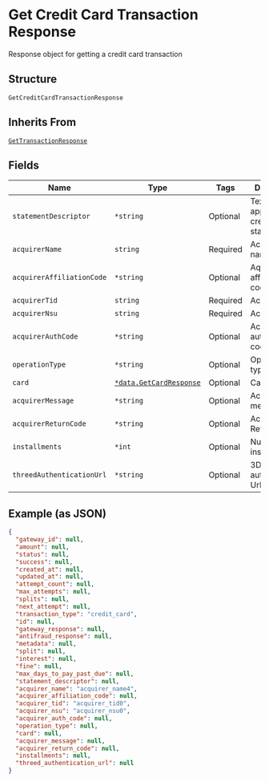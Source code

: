 
# Get Credit Card Transaction Response

Response object for getting a credit card transaction

## Structure

`GetCreditCardTransactionResponse`

## Inherits From

[`GetTransactionResponse`](../../doc/models/get-transaction-response.md)

## Fields

| Name | Type | Tags | Description |
|  --- | --- | --- | --- |
| `statementDescriptor` | `*string` | Optional | Text that will appear on the credit card's statement |
| `acquirerName` | `string` | Required | Acquirer name |
| `acquirerAffiliationCode` | `*string` | Optional | Aquirer affiliation code |
| `acquirerTid` | `string` | Required | Acquirer TID |
| `acquirerNsu` | `string` | Required | Acquirer NSU |
| `acquirerAuthCode` | `*string` | Optional | Acquirer authorization code |
| `operationType` | `*string` | Optional | Operation type |
| `card` | [`*data.GetCardResponse`](../../doc/models/get-card-response.md) | Optional | Card data |
| `acquirerMessage` | `*string` | Optional | Acquirer message |
| `acquirerReturnCode` | `*string` | Optional | Acquirer Return Code |
| `installments` | `*int` | Optional | Number of installments |
| `threedAuthenticationUrl` | `*string` | Optional | 3D-S authentication Url |

## Example (as JSON)

```json
{
  "gateway_id": null,
  "amount": null,
  "status": null,
  "success": null,
  "created_at": null,
  "updated_at": null,
  "attempt_count": null,
  "max_attempts": null,
  "splits": null,
  "next_attempt": null,
  "transaction_type": "credit_card",
  "id": null,
  "gateway_response": null,
  "antifraud_response": null,
  "metadata": null,
  "split": null,
  "interest": null,
  "fine": null,
  "max_days_to_pay_past_due": null,
  "statement_descriptor": null,
  "acquirer_name": "acquirer_name4",
  "acquirer_affiliation_code": null,
  "acquirer_tid": "acquirer_tid0",
  "acquirer_nsu": "acquirer_nsu0",
  "acquirer_auth_code": null,
  "operation_type": null,
  "card": null,
  "acquirer_message": null,
  "acquirer_return_code": null,
  "installments": null,
  "threed_authentication_url": null
}
```

